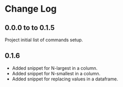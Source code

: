 # Change Log

## 0.0.0 to to 0.1.5

Project initial list of commands setup.

## 0.1.6

- Added snippet for N-largest in a column.
- Added snippet for N-smallest in a column.
- Added snippet for replacing values in a dataframe.